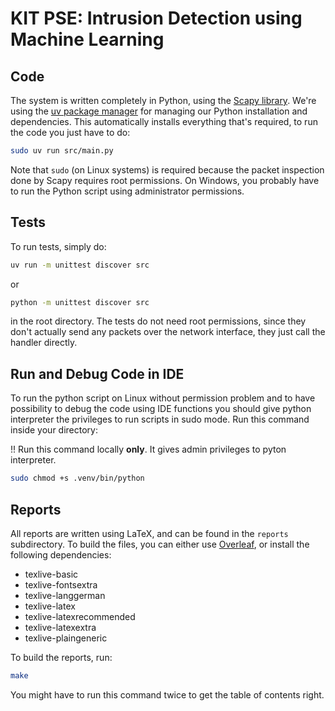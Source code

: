 # KIT PSE: Intrusion Detection using Machine Learning

## Code

The system is written completely in Python, using the
[Scapy library](https://scapy.net/). We're using the
[uv package manager](https://github.com/astral-sh/uv) for managing our Python
installation and dependencies. This automatically installs everything that's
required, to run the code you just have to do:

```bash
sudo uv run src/main.py
```

Note that `sudo` (on Linux systems) is required because the packet inspection
done by Scapy requires root permissions. On Windows, you probably have to run
the Python script using administrator permissions.

## Tests

To run tests, simply do:

```bash 
uv run -m unittest discover src
```
or 
```bash
python -m unittest discover src
```

in the root directory. The tests do not need root permissions, since they don't
actually send any packets over the network interface, they just call the handler
directly.

## Run and Debug Code in IDE

To run the python script on Linux without permission problem and to have possibility to debug the code using IDE functions you should give python interpreter the privileges to run scripts in sudo mode. Run this command inside your directory:

!! Run this command locally **only**. It gives admin privileges to pyton interpreter.
```bash
sudo chmod +s .venv/bin/python
```

## Reports

All reports are written using LaTeX, and can be found in the `reports`
subdirectory. To build the files, you can either use
[Overleaf](https://overleaf.com), or install the following dependencies:

- texlive-basic
- texlive-fontsextra
- texlive-langgerman
- texlive-latex
- texlive-latexrecommended
- texlive-latexextra
- texlive-plaingeneric

To build the reports, run:

```bash
make
```

You might have to run this command twice to get the table of contents right.
